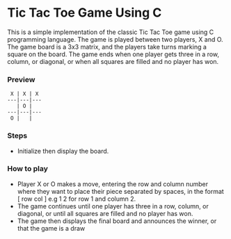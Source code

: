 # Tic Tac Toe Game Using C
This is a simple implementation of the classic Tic Tac Toe game using C programming language.
The game is played between two players, X and O. The game board is a 3x3 matrix, and the players take turns marking a square on the board. The game ends when one player gets three in a row, column, or diagonal, or when all squares are filled and no player has won.



### Preview
```
 X | X | X 
---|---|---
   | O |   
---|---|---
 O |   |   
```
### Steps
- Initialize then display the board.

### How to play
- Player X or O makes a move, entering the row and column number where they want to place their piece separated by spaces, in the format [ row col ] e.g 1 2 for row 1 and column 2.
- The game continues until one player has three in a row, column, or diagonal, or until all squares are filled and no player has won.
- The game then displays the final board and announces the winner, or that the game is a draw

